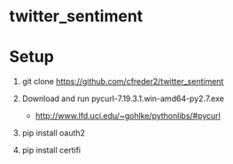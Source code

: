 twitter_sentiment
=================


Setup
=================
1. git clone https://github.com/cfreder2/twitter_sentiment

2. Download and run pycurl-7.19.3.1.win-amd64-py2.7.exe
     - http://www.lfd.uci.edu/~gohlke/pythonlibs/#pycurl

3. pip install oauth2

4. pip install certifi

